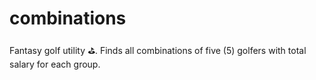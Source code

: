 # combinations
Fantasy golf utility ⛳. Finds all combinations of five (5) golfers with total salary for each group. 
